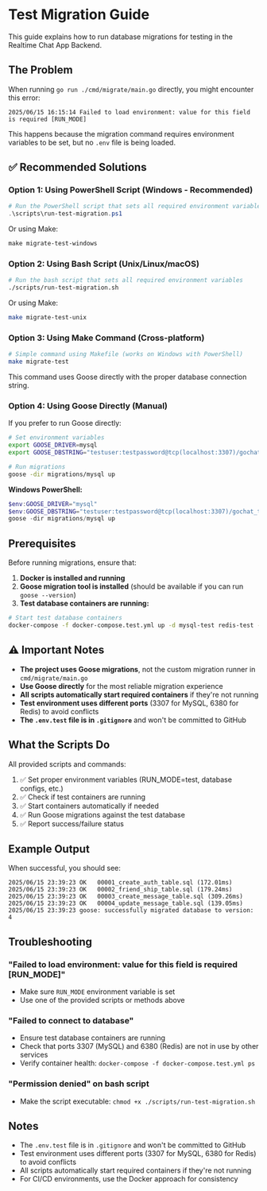# Test Migration Guide

This guide explains how to run database migrations for testing in the Realtime Chat App Backend.

## The Problem

When running `go run ./cmd/migrate/main.go` directly, you might encounter this error:
```
2025/06/15 16:15:14 Failed to load environment: value for this field is required [RUN_MODE]
```

This happens because the migration command requires environment variables to be set, but no `.env` file is being loaded.

## ✅ **Recommended Solutions**

### Option 1: Using PowerShell Script (Windows - Recommended)

```powershell
# Run the PowerShell script that sets all required environment variables
.\scripts\run-test-migration.ps1
```

Or using Make:
```powershell
make migrate-test-windows
```

### Option 2: Using Bash Script (Unix/Linux/macOS)

```bash
# Run the bash script that sets all required environment variables
./scripts/run-test-migration.sh
```

Or using Make:
```bash
make migrate-test-unix
```

### Option 3: Using Make Command (Cross-platform)

```bash
# Simple command using Makefile (works on Windows with PowerShell)
make migrate-test
```

This command uses Goose directly with the proper database connection string.

### Option 4: Using Goose Directly (Manual)

If you prefer to run Goose directly:

```bash
# Set environment variables
export GOOSE_DRIVER=mysql
export GOOSE_DBSTRING="testuser:testpassword@tcp(localhost:3307)/gochat_test?parseTime=true"

# Run migrations
goose -dir migrations/mysql up
```

**Windows PowerShell:**
```powershell
$env:GOOSE_DRIVER="mysql"
$env:GOOSE_DBSTRING="testuser:testpassword@tcp(localhost:3307)/gochat_test?parseTime=true"
goose -dir migrations/mysql up
```

## Prerequisites

Before running migrations, ensure that:

1. **Docker is installed and running**
2. **Goose migration tool is installed** (should be available if you can run `goose --version`)
3. **Test database containers are running:**

```bash
# Start test database containers
docker-compose -f docker-compose.test.yml up -d mysql-test redis-test --wait
```

## ⚠️ Important Notes

- **The project uses Goose migrations**, not the custom migration runner in `cmd/migrate/main.go`
- **Use Goose directly** for the most reliable migration experience
- **All scripts automatically start required containers** if they're not running
- **Test environment uses different ports** (3307 for MySQL, 6380 for Redis) to avoid conflicts
- **The `.env.test` file is in `.gitignore`** and won't be committed to GitHub

## What the Scripts Do

All provided scripts and commands:
1. ✅ Set proper environment variables (RUN_MODE=test, database configs, etc.)
2. ✅ Check if test containers are running
3. ✅ Start containers automatically if needed
4. ✅ Run Goose migrations against the test database
5. ✅ Report success/failure status

## Example Output

When successful, you should see:
```
2025/06/15 23:39:23 OK   00001_create_auth_table.sql (172.01ms)
2025/06/15 23:39:23 OK   00002_friend_ship_table.sql (179.24ms)
2025/06/15 23:39:23 OK   00003_create_message_table.sql (309.26ms)
2025/06/15 23:39:23 OK   00004_update_message_table.sql (139.05ms)
2025/06/15 23:39:23 goose: successfully migrated database to version: 4
```

## Troubleshooting

### "Failed to load environment: value for this field is required [RUN_MODE]"
- Make sure `RUN_MODE` environment variable is set
- Use one of the provided scripts or methods above

### "Failed to connect to database"
- Ensure test database containers are running
- Check that ports 3307 (MySQL) and 6380 (Redis) are not in use by other services
- Verify container health: `docker-compose -f docker-compose.test.yml ps`

### "Permission denied" on bash script
- Make the script executable: `chmod +x ./scripts/run-test-migration.sh`

## Notes

- The `.env.test` file is in `.gitignore` and won't be committed to GitHub
- Test environment uses different ports (3307 for MySQL, 6380 for Redis) to avoid conflicts
- All scripts automatically start required containers if they're not running
- For CI/CD environments, use the Docker approach for consistency
